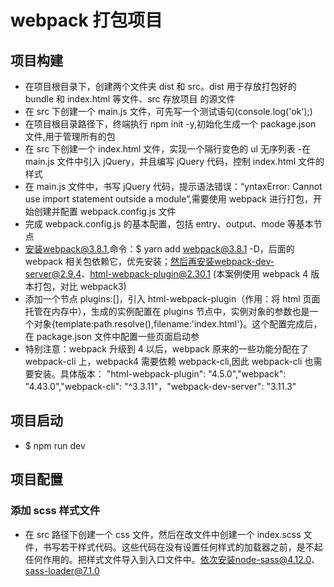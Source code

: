 # webpack 打包项目

## 项目构建

-   在项目根目录下，创建两个文件夹 dist 和 src。dist 用于存放打包好的 bundle 和 index.html 等文件、src 存放项目
    的源文件
-   在 src 下创建一个 main.js 文件，可先写一个测试语句(console.log('ok');)
-   在项目根目录路径下，终端执行 npm init -y,初始化生成一个 package.json 文件,用于管理所有的包
-   在 src 下创建一个 index.html 文件，实现一个隔行变色的 ul 无序列表 -在 main.js 文件中引入 jQuery，并且编写 jQuery 代码，控制 index.html 文件的样式
-   在 main.js 文件中，书写 jQuery 代码，提示语法错误：“yntaxError: Cannot use import statement outside a module”,需要使用 webpack 进行打包，开始创建并配置 webpack.config.js 文件
-   完成 webpack.config.js 的基本配置，包括 entry、output、mode 等基本节点
-   安装webpack@3.8.1,命令：$ yarn add webpack@3.8.1 -D，后面的 webpack 相关包依赖它，优先安装；然后再安装webpack-dev-server@2.9.4、html-webpack-plugin@2.30.1 (本案例使用 webpack 4 版本打包，对比 webpack3)
-   添加一个节点 plugins:[]，引入 html-webpack-plugin（作用：将 html 页面托管在内存中），生成的实例配置在 plugins 节点中，实例对象的参数也是一个对象{template:path.resolve(),filename:'index.html'}。这个配置完成后，在 package.json 文件中配置一些页面启动参
-   特别注意：webpack 升级到 4 以后，webpack 原来的一些功能分配在了 webpack-cli 上，webpack4 需要依赖 webpack-cli,因此 webpack-cli 也需要安装。具体版本： "html-webpack-plugin": "4.5.0","webpack": "4.43.0","webpack-cli": "^3.3.11"，"webpack-dev-server": "3.11.3"

## 项目启动

-   $ npm run dev

## 项目配置

### 添加 scss 样式文件

-   在 src 路径下创建一个 css 文件，然后在改文件中创建一个 index.scss 文件，书写若干样式代码。这些代码在没有设置任何样式的加载器之前，是不起任何作用的。把样式文件导入到入口文件中。依次安装node-sass@4.12.0、sass-loader@7.1.0
